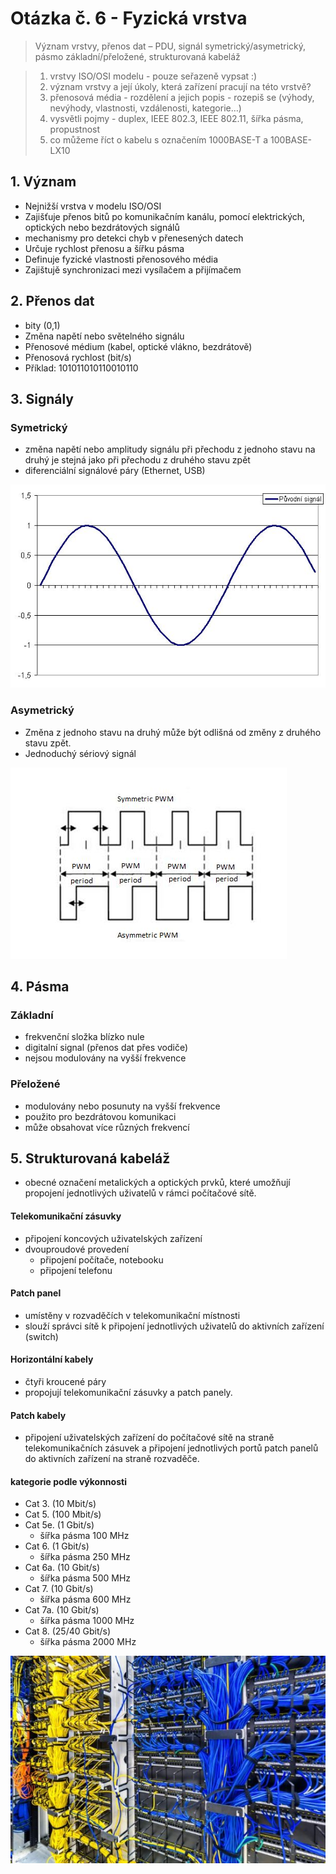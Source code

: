 # Otázka č. 6 - Fyzická vrstva


> Význam vrstvy, přenos dat – PDU, signál symetrický/asymetrický, pásmo základní/přeložené, strukturovaná kabeláž

>1) vrstvy ISO/OSI modelu - pouze seřazeně vypsat :)
>2) význam vrstvy a její úkoly, která zařízení pracují na této vrstvě?
>3) přenosová média - rozdělení a jejich popis - rozepiš se (výhody, nevýhody, vlastnosti,
   vzdálenosti, kategorie…)
>4) vysvětli pojmy - duplex, IEEE 802.3, IEEE 802.11, šířka pásma, propustnost
>5) co můžeme říct o kabelu s označením 1000BASE-T a 100BASE-LX10

## 1. Význam

- Nejnižší vrstva v modelu ISO/OSI
- Zajišťuje přenos bitů po komunikačním kanálu, pomocí elektrických, optických nebo bezdrátových signálů
- mechanismy pro detekci chyb v přenesených datech
- Určuje rychlost přenosu a šířku pásma
- Definuje fyzické vlastnosti přenosového média
- Zajištujě synchronizaci mezi vysílačem a přijímačem

## 2. Přenos dat

- bity (0,1)
- Změna napětí nebo světelného signálu 
- Přenosové médium (kabel, optické vlákno, bezdrátově)
- Přenosová rychlost (bit/s)
- Příklad: 101011010110010110

## 3. Signály 

### Symetrický 

-  změna napětí nebo amplitudy signálu při přechodu z jednoho stavu na druhý je stejná jako při přechodu z druhého stavu zpět
- diferenciální signálové páry (Ethernet, USB)

![Symetrický signál](img/6/symetricke.jpg)

### Asymetrický

- Změna z jednoho stavu na druhý může být odlišná od změny z druhého stavu zpět.
- Jednoduchý sériový signál 

![Symetrický a Asymetrický signál](img/6/symetricke_a_asymetricke.png)

## 4. Pásma

### Základní

- frekvenční složka blízko nule
- digitalní signal (přenos dat přes vodiče)
- nejsou modulovány na vyšší frekvence

### Přeložené

- modulovány nebo posunuty na vyšší frekvence
- použito pro bezdrátovou komunikaci
- může obsahovat více různých frekvencí 

## 5. Strukturovaná kabeláž

- obecné označení metalických a optických prvků, které umožňují propojení jednotlivých uživatelů v rámci počítačové sítě.

#### Telekomunikační zásuvky

- připojení koncových uživatelských zařízení
- dvouproudové provedení
    - připojení počítače, notebooku
    - připojení telefonu

#### Patch panel

- umístěny v rozvaděčích v telekomunikační místnosti
- slouží správci sítě k připojení jednotlivých uživatelů do aktivních zařízení (switch)

#### Horizontální kabely

-  čtyři kroucené páry
-  propojují telekomunikační zásuvky a patch panely.

#### Patch kabely

- připojení uživatelských zařízení do počítačové sítě na straně telekomunikačních zásuvek a připojení jednotlivých portů patch panelů do aktivních zařízení na straně rozvaděče.

#### kategorie podle výkonnosti 

- Cat 3. (10 Mbit/s)
- Cat 5. (100 Mbit/s)
- Cat 5e. (1 Gbit/s)
    - šířka pásma 100 MHz
- Cat 6. (1 Gbit/s)
    - šířka pásma 250 MHz
- Cat 6a. (10 Gbit/s)
    - šířka pásma 500 MHz
- Cat 7. (10 Gbit/s)
    - šířka pásma 600 MHz
- Cat 7a. (10 Gbit/s)
    - šířka pásma 1000 MHz
- Cat 8. (25/40 Gbit/s)
    - šířka pásma 2000 MHz

![Strukturovaná kabeláž](img/6/kabely.jpg)
